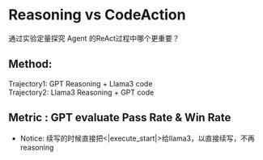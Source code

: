 # Reasoning vs CodeAction
通过实验定量探究 Agent 的ReAct过程中哪个更重要？  
## Method:  
Trajectory1: GPT Reasoning + Llama3 code  
Trajectory2: Llama3 Reasoning + GPT code  

## Metric : GPT evaluate Pass Rate & Win Rate  


- Notice: 续写的时候直接把<|execute_start|>给llama3，以直接续写，不再reasoning